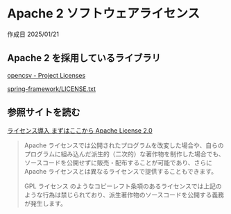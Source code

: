# Apache 2 ソフトウェアライセンス

作成日 2025/01/21

## Apache 2 を採用しているライブラリ

[opencsv - Project Licenses](https://opencsv.sourceforge.net/licenses.html)

[spring-framework/LICENSE.txt](https://github.com/spring-projects/spring-framework/blob/main/LICENSE.txt)

## 参照サイトを読む

[ライセンス導入 まずはここから Apache License 2.0](https://yamory.io/blog/about-apache-license)

> Apache ライセンスでは公開されたプログラムを改変した場合や、自らのプログラムに組み込んだ派生的（二次的）な著作物を制作した場合でも、ソースコードを公開せずに販売・配布することが可能であり、さらに Apache ライセンスとは異なるライセンスで提供することもできます。
>
> GPL ライセンス のようなコピーレフト条項のあるライセンスでは上記のような行為は禁じられており、派生著作物のソースコードを公開する義務が発生します。
